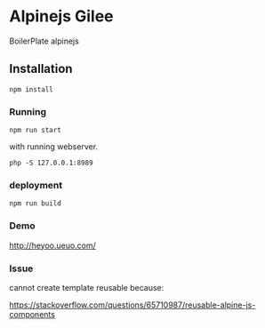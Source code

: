 # Alpinejs Gilee

BoilerPlate alpinejs


## Installation

```
npm install
```


### Running

```
npm run start
```

with running webserver.

```
php -S 127.0.0.1:8989
```


### deployment


```
npm run build
```

### Demo

http://heyoo.ueuo.com/

### Issue

cannot create template reusable because:

https://stackoverflow.com/questions/65710987/reusable-alpine-js-components

